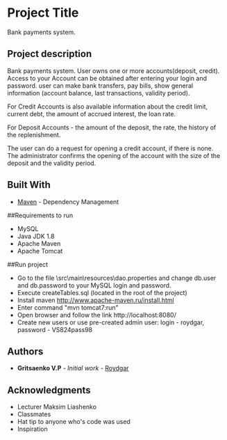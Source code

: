# Project Title

Bank payments system.



## Project description

Bank payments system. User owns one or more accounts(deposit, credit). 
Access to your Account can be obtained after entering 
your login and password. user can make bank transfers, pay bills, show
general information (account balance, last transactions,
validity period).

For Credit Accounts is also available information about the credit limit,
current debt, the amount of accrued interest, the loan rate.

For Deposit Accounts - the amount of the deposit, the rate, the history of 
the replenishment.

The user can do a request for opening a credit account, if
there is none. The administrator confirms the opening of the account with
the size of the deposit and the validity period.

## Built With

* [Maven](https://maven.apache.org/) - Dependency Management

##Requirements to run

* MySQL
* Java JDK 1.8 
* Apache Maven
* Apache Tomcat

##Run project
* Go to the file  \src\main\resources\dao.properties
and change db.user and db.password to your MySQL login and password.
* Execute createTables.sql (located in the root of the project)
* Install maven http://www.apache-maven.ru/install.html
* Enter command "mvn tomcat7:run"
* Open browser and follow the link http://localhost:8080/
* Create new users or use pre-created admin user: login - roydgar, password - VS824pass98

## Authors

* **Gritsaenko V.P** - *Initial work* - [Roydgar](https://github.com/Roydgar)

## Acknowledgments

* Lecturer Maksim Liashenko
* Classmates
* Hat tip to anyone who's code was used
* Inspiration


